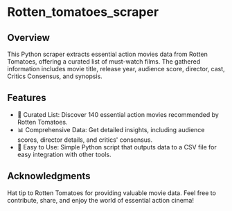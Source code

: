 # Rotten_tomatoes_scraper
## Overview
This Python scraper extracts essential action movies data from Rotten Tomatoes, offering a curated list of must-watch films. The gathered information includes movie title, release year, audience score, director, cast, Critics Consensus, and synopsis.

## Features
- 🍿 Curated List: Discover 140 essential action movies recommended by Rotten Tomatoes.
- 📊 Comprehensive Data: Get detailed insights, including audience scores, director details, and critics' consensus.
- 🚀 Easy to Use: Simple Python script that outputs data to a CSV file for easy integration with other tools.

## Acknowledgments
Hat tip to Rotten Tomatoes for providing valuable movie data.
Feel free to contribute, share, and enjoy the world of essential action cinema!
